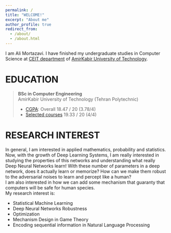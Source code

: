 ```yaml
---
permalink: /
title: "WELCOME!"
excerpt: "About me"
author_profile: true
redirect_from: 
  - /about/
  - /about.html
---
```

I am Ali Mortazavi. I have finished my undergraduate studies in Computer Science at [CEIT department](http://ceit.aut.ac.ir/autcms/home.htm?depurl=computer-engineering&lang=en) of [AmirKabir University of Technology](http://aut.ac.ir/aut/).
<br> 



EDUCATION
======
> **BSc in Computer Engineering** <br>
> AmirKabir University of Technology (Tehran Polytechnic)
> * [CGPA](https://github.com/AliMorty/AliMorty.github.io/blob/master/files/Mortazavi_All_Grades.pdf):   Overall         18.47 / 20 (3.78/4)
> * [Selected courses](https://alimorty.github.io//education/)   19.33 / 20 (4/4) <br>
                                                                  
RESEARCH INTEREST
======
In general, I am interested in applied mathematics, probability and statistics. <br>
Now, with the growth of Deep Learning Systems, I am really interested in studying the properties of this networks and understanding what really Deep Neural Networks learn! With these number of parameters in a deep network, does it actually learn or memorize? How can we make them robust to the adversarial noises to learn and percept like a human? <br>
I am also interested in how we can add some mechanism that guaranty that computers will be safe for human species.<br>
My research interest is: <br>

*	Statistical Machine Learning
*	Deep Neural Networks Robustness
*	Optimization
*	Mechanism Design in Game Theory
*	Encoding sequential information in Natural Language Processing



  





